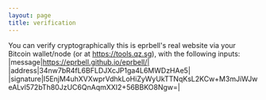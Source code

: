 ```yaml
---
layout: page
title: verification
---
```

You can verify cryptographically this is eprbell's real website via your Bitcoin wallet/node (or at https://tools.qz.sg), with the following inputs:
|message|https://eprbell.github.io/eprbell/|
|address|34nw7bR4fL6BFLDJXcJP1ga4L6MWDzHAe5|
|signature|I5EnjM4uhXVXwprVdhkLoHiZyWyUkTTNqKsL2KCw+M3mJiWJweALvl572bTh80JzUC6QnAqmXXI2+56BBKO8Ngw=|
